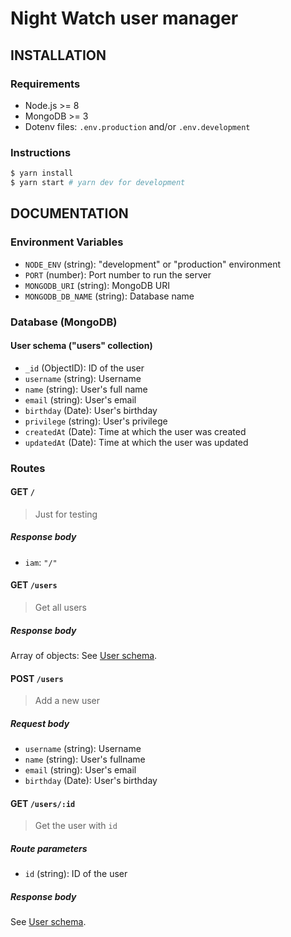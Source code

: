 # Night Watch user manager

## INSTALLATION

### Requirements

- Node.js >= 8
- MongoDB >= 3
- Dotenv files: `.env.production` and/or `.env.development`

### Instructions

```bash
$ yarn install
$ yarn start # yarn dev for development
```

## DOCUMENTATION

### Environment Variables

- `NODE_ENV` (string): "development" or "production" environment
- `PORT` (number): Port number to run the server
- `MONGODB_URI` (string): MongoDB URI
- `MONGODB_DB_NAME` (string): Database name

### Database (MongoDB)

#### User schema ("users" collection)

- `_id` (ObjectID): ID of the user
- `username` (string): Username
- `name` (string): User's full name
- `email` (string): User's email
- `birthday` (Date): User's birthday
- `privilege` (string): User's privilege
- `createdAt` (Date): Time at which the user was created
- `updatedAt` (Date): Time at which the user was updated

### Routes

#### GET `/`

> Just for testing

##### Response body

- `iam`: `"/"`

#### GET `/users`

> Get all users

##### Response body

Array of objects:
See [User schema](#user-schema-users-collection).

#### POST `/users`

> Add a new user

##### Request body

- `username` (string): Username
- `name` (string): User's fullname
- `email` (string): User's email
- `birthday` (Date): User's birthday

#### GET `/users/:id`

> Get the user with `id`

##### Route parameters

- `id` (string): ID of the user

##### Response body

See [User schema](#user-schema-users-collection).
